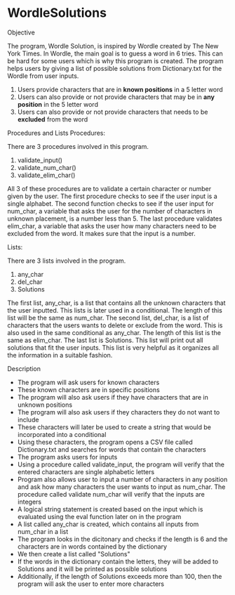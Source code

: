 # WordleSolutions

Objective

The program, Wordle Solution, is inspired by Wordle created by The New York Times. In Wordle, the main goal is to guess a word in 6 tries. This can be hard for some users which is why this program is created.
The program helps users by giving a list of possible solutions from Dictionary.txt for the Wordle from user inputs.
1. Users provide characters that are in **known positions** in a 5 letter word
2. Users can also provide or not provide characters that may be in **any position** in the 5 letter word
3. Users can also provide or not provide characters that needs to be **excluded** from the word

Procedures and Lists
Procedures:

There are 3 procedures involved in this program.
1. validate_input()
2. validate_num_char()
3. validate_elim_char()

All 3 of these procedures are to validate a certain character or number given by the user. The first procedure checks to see if the user input is a single alphabet. The second function checks to see if the user input for num_char, a variable that asks the user for the number of characters in unknown placement, is a number less than 5. The last procedure validates elim_char, a variable that asks the user how many characters need to be excluded from the word. It makes sure that the input is a number.

Lists:

There are 3 lists involved in the program.
1. any_char
2. del_char
3. Solutions

The first list, any_char, is a list that contains all the unknown characters that the user inputted. This lists is later used in a conditional. The length of this list will be the same as num_char. The second list, del_char, is a list of characters that the users wants to delete or exclude from the word. This is also used in the same conditional as any_char. The length of this list is the same as elim_char. The last list is Solutions. This list will print out all solutions that fit the user inputs. This list is very helpful as it organizes all the information in a suitable fashion.


Description
* The program will ask users for known characters
* These known characters are in specific positions
* The program will also ask users if they have characters that are in unknown positions
* The program will also ask users if they characters they do not want to include
* These characters will later be used to create a string that would be incorporated into a conditional
* Using these characters, the program opens a CSV file called Dictionary.txt and searches for words that contain the characters
* The program asks users for inputs
* Using a procedure called validate_input, the program will verify that the entered characters are single alphabetic letters
* Program also allows user to input a number of characters in any position and ask how many characters the user wants to input as num_char. The procedure called validate num_char will verify that the inputs are integers
* A logical string statement is created based on the input which is evaluated using the eval function later on in the program
* A list called any_char is created, which contains all inputs from num_char in a list
* The program looks in the dicitonary and checks if the length is 6 and the characters are in words contained by the dictionary
* We then create a list called "Solutions"
* If the words in the dictionary contain the letters, they will be added to Solutions and it will be printed as possible solutions
* Additionally, if the length of Solutions exceeds more than 100, then the program will ask the user to enter more characters
